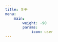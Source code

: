 ```yaml
---
title: 关于
menu:
    main: 
        weight: -90
        params:
            icon: user
---
```



<link rel="stylesheet" href="https://npm.elemecdn.com/sakura-halo@1.3.8/1.3.4/source/lib/botui/botui-theme-default.css">
<link href="https://npm.elemecdn.com/sakura-halo@1.3.8/1.3.4/source/lib/botui/botui.min.css" rel="stylesheet" type="text/css" />
<script src="https://npm.elemecdn.com/sakura-halo@1.3.8/1.3.4/source/lib/botui/vue.min.js"></script>
<botui></botui>
<script>window.onload=function(){
var js1=document.createElement('script');
var js2=document.createElement('script');
js1.src='https://npm.elemecdn.com/sakura-halo@1.3.8/1.3.4/source/lib/botui/botui.min.js';
js2.src='https://npm.elemecdn.com/sakura-halo@1.3.8/1.3.4/source/lib/botui/own-bot.js';
document.body.appendChild(js1);
document.body.appendChild(js2);
}</script>
